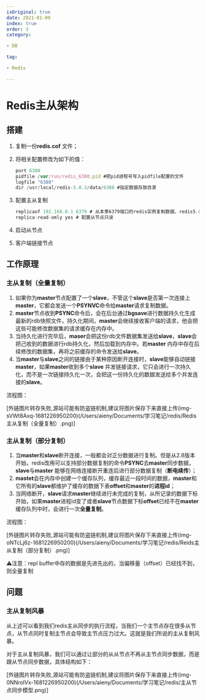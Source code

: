 ```yaml
---
isOriginal: true
date: 2021-01-09
index: true
order: 3
category:

- DB

tag:

- Redis

---
```


# Redis主从架构

## 搭建

1. 复制一份**redis.cof** 文件；

2. 将相关配置修改为如下的值：

   ```javascript
   port 6380
   pidfile /var/run/redis_6380.pid #把pid进程号写入pidfile配置的文件
   logfile "6380"
   dir /usr/local/redis-5.0.3/data/6380 #指定数据存放目录
   ```

3. 配置主从复制

   ```javascript
   replicaof 192.168.0.1 6379 # 从本季6379端口的redis实例复制数据，redis5.0之前使用slaveof
   replica-read-omly yes # 配置从节点只读
   ```

4. 启动从节点

5. 客户端链接节点

## 工作原理

### 主从复制（全量复制）

1. 如果你为**master**节点配置了一个**slave**，不管这个**slave**是否第一次连接上**master**，它都会发送一个**PSYNVC**命令给**master**请求复制数据。
2. **master**节点收到**PSYNC**命令后，会在后台通过**bgsave**进行数据持久化生成最新的rdb快照文件，持久化期间，**master**会继续接收客户端的请求，他会把这些可能修改数据集的请求缓存在内存中。
3. 当持久化进行完毕后，**maser**会把这份rdb文件数据集发送给**slave**，**slave**会把己收到的数据进行rdb持久化，然后加载到内存中。若**master**
   内存中存在后续修改的数据集，再将之前缓存的命令发送给**slave**。
4. 当**master**与**slave**之间的链接由于某种原因断开连接时，**slave**能够自动链接**master**，如果**master**收到多个**slave**
   并发链接请求，它只会进行一次持久化，而不是一次链接持久化一次，会把这一份持久化的数据发送给多个并发连接的**slave**。

流程图：

[外链图片转存失败,源站可能有防盗链机制,建议将图片保存下来直接上传(img-sVWt8Axq-1681226950200)(/Users/aieny/Documents/学习笔记/redis/Redis主从复制（全量复制）.png)]

### 主从复制（部分复制）

1. 当**master**和**slave**断开连接，一般都会对正分数据进行复制。但是从2.8版本开始，redis改用可以支持部分数据复制的命令**PSYNC**去**master**同步数据，**slave**与**master**
   能够在网络连接断开重连后进行部分数据复制（**断电续传**）；
2. **mastet**会在内存中创建一个缓存队列，缓存最近一段时间的数据，**master**和它所有的**slave**都维护了缓存的数据下表**offset**和**master**的**进程id**；
3. 当网络断开，**slave**请求**master**继续进行未完成的复制，从所记录的数据下标开始，如果**master**进程id变了或者**slave**节点数据下标**offset**已经不在**master**
   缓存队列中时，会进行一次**全量复制**。

流程图：

[外链图片转存失败,源站可能有防盗链机制,建议将图片保存下来直接上传(img-oNTcLj6z-1681226950200)(/Users/aieny/Documents/学习笔记/redis/Reids主从复制（部分复制）.png)]

⚠️注意：repl buffer中存的数据是先进先出的，当偏移量（offset）已经找不到，则全量复制

## 问题

### 主从复制风暴

从上述可以看到我们redis主从同步的执行流程，当我们一个主节点存在很多从节点，从节点同时复制主节点会导致主节点压力过大。这就是我们所说的主从复制风暴。

对于主从复制风暴，我们可以通过让部分的从从节点不再从主节点同步数据，而是跟从节点同步数据，具体结构如下：

[外链图片转存失败,源站可能有防盗链机制,建议将图片保存下来直接上传(img-0NNroIVx-1681226950200)(/Users/aieny/Documents/学习笔记/redis/主从节点同步模型.png)]
